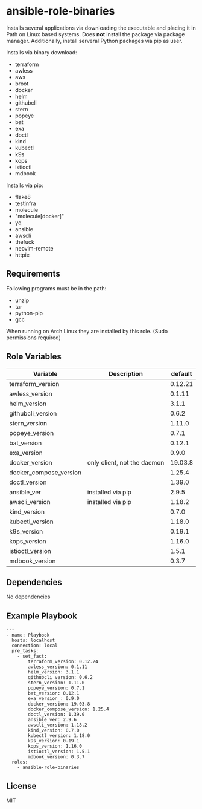 ansible-role-binaries
=========

Installs several applications via downloading the executable and placing it in Path on Linux based systems. Does **not** install the package via package manager. Additionally, install serveral Python packages via pip as user.

Installs via binary download:

- terraform
- awless
- aws
- broot
- docker
- helm
- githubcli
- stern
- popeye
- bat
- exa
- doctl
- kind
- kubectl
- k9s
- kops
- istioctl
- mdbook

Installs via pip:

- flake8
- testinfra
- molecule
- "molecule[docker]"
- yq
- ansible
- awscli
- thefuck
- neovim-remote
- httpie


Requirements
------------

Following programs must be in the path:

- unzip
- tar
- python-pip
- gcc

When running on Arch Linux they are installed by this role. (Sudo permissions required)


Role Variables
--------------


| Variable| Description | default |
|---------|-------------|---------|
| terraform_version | | 0.12.21 |
| awless_version | | 0.1.11 |
| helm_version | | 3.1.1 |
| githubcli_version | | 0.6.2 |
| stern_version | | 1.11.0 |
| popeye_version | | 0.7.1 |
| bat_version | | 0.12.1 |
| exa_version  | | 0.9.0 |
| docker_version | only client, not the daemon | 19.03.8 |
| docker_compose_version | | 1.25.4 |
| doctl_version | | 1.39.0 |
| ansible_ver | installed via pip | 2.9.5 |
| awscli_version | installed via pip | 1.18.2 |
| kind_version | | 0.7.0 |
| kubectl_version | | 1.18.0 |
| k9s_version | | 0.19.1 |
| kops_version | | 1.16.0 |
| istioctl_version | | 1.5.1 |
| mdbook_version | | 0.3.7 |


Dependencies
------------

No dependencies

Example Playbook
----------------

```
---
- name: Playbook
  hosts: localhost
  connection: local
  pre_tasks:
    - set_fact:
        terraform_version: 0.12.24
        awless_version: 0.1.11
        helm_version: 3.1.1
        githubcli_version: 0.6.2
        stern_version: 1.11.0
        popeye_version: 0.7.1
        bat_version: 0.12.1
        exa_version : 0.9.0
        docker_version: 19.03.8
        docker_compose_version: 1.25.4
        doctl_version: 1.39.0
        ansible_ver: 2.9.6
        awscli_version: 1.18.2
        kind_version: 0.7.0
        kubectl_version: 1.18.0
        k9s_version: 0.19.1
        kops_version: 1.16.0
        istioctl_version: 1.5.1
        mdbook_version: 0.3.7
  roles:
    - ansible-role-binaries
```

License
-------

MIT
